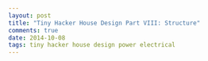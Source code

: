 ```yaml
---
layout: post
title: "Tiny Hacker House Design Part VIII: Structure"
comments: true
date: 2014-10-08
tags: tiny hacker house design power electrical
---
```


